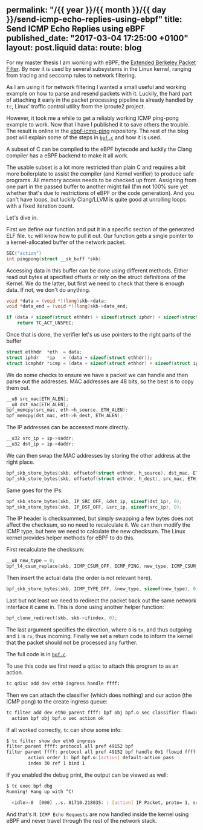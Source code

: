 permalink: "/{{ year }}/{{ month }}/{{ day }}/send-icmp-echo-replies-using-ebpf"
title: Send ICMP Echo Replies using eBPF
published_date: "2017-03-04 17:25:00 +0100"
layout: post.liquid
data:
  route: blog
---
For my master thesis I am working with eBPF, the [Extended Berkeley Packet Filter](https://www.kernel.org/doc/Documentation/networking/filter.txt).
By now it is used by several subsystems in the Linux kernel,
ranging from tracing and seccomp rules to network filtering.

As I am using it for network filtering I wanted a small useful and working example on how to parse
and resend packets with it.
Luckily, the hard part of attaching it early in the packet processing pipeline is already handled by `tc`,
Linux' traffic control utility from the iproute2 project.

However, it took me a while to get a reliably working ICMP ping-pong example to work.
Now that I have I published it to save others the trouble.  
The result is online in the [ebpf-icmp-ping][git] repository.
The rest of the blog post will explain some of the steps in [`bpf.c`](https://github.com/badboy/ebpf-icmp-ping/blob/cf2c1ff5bc16049e64bf8424984d226ecaa468ea/bpf.c) and how it is used.

A subset of C can be compiled to the eBPF bytecode
and luckily the Clang compiler has a eBPF backend to make it all work.

The usable subset is a lot more restricted than plain C and requires a bit more boilerplate
to assist the compiler (and Kernel verifier) to produce safe programs.
All memory access needs to be checked up front.
Assigning from one part in the passed buffer to another might fail
(I'm not 100% sure yet whether that's due to restrictions of eBPF or the code generation).
And you can't have loops, but luckily Clang/LLVM is quite good at unrolling loops with a fixed iteration count.

Let's dive in.

First we define our function and put it in a specific section of the generated ELF file.
`tc` will know how to pull it out.
Our function gets a single pointer to a kernel-allocated buffer of the network packet.

~~~c
SEC("action")
int pingpong(struct __sk_buff *skb)
~~~

Accessing data in this buffer can be done using different methods.
Either read out bytes at specified offsets or rely on the struct definitions of the Kernel.
We do the latter, but first we need to check that there is enough data.
If not, we don't do anything.

~~~c
void *data = (void *)(long)skb->data;
void *data_end = (void *)(long)skb->data_end;

if (data + sizeof(struct ethhdr) + sizeof(struct iphdr) + sizeof(struct icmphdr) > data_end)
    return TC_ACT_UNSPEC;
~~~

Once that is done, the verifier let's us use pointers to the right parts of the buffer

~~~c
struct ethhdr  *eth  = data;
struct iphdr   *ip   = (data + sizeof(struct ethhdr));
struct icmphdr *icmp = (data + sizeof(struct ethhdr) + sizeof(struct iphdr));
~~~

We do some checks to ensure we have a packet we can handle and then parse out the addresses.
MAC addresses are 48 bits, so the best is to copy them out.

~~~c
__u8 src_mac[ETH_ALEN];
__u8 dst_mac[ETH_ALEN];
bpf_memcpy(src_mac, eth->h_source, ETH_ALEN);
bpf_memcpy(dst_mac, eth->h_dest, ETH_ALEN);
~~~

The IP addresses can be accessed more directly.

~~~c
__u32 src_ip = ip->saddr;
__u32 dst_ip = ip->daddr;
~~~

We can then swap the MAC addresses by storing the other address at the right place.

~~~c
bpf_skb_store_bytes(skb, offsetof(struct ethhdr, h_source), dst_mac, ETH_ALEN, 0);
bpf_skb_store_bytes(skb, offsetof(struct ethhdr, h_dest), src_mac, ETH_ALEN, 0);
~~~

Same goes for the IPs:

~~~c
bpf_skb_store_bytes(skb, IP_SRC_OFF, &dst_ip, sizeof(dst_ip), 0);
bpf_skb_store_bytes(skb, IP_DST_OFF, &src_ip, sizeof(src_ip), 0);
~~~

The IP header is checksummed, but simply swapping a few bytes does not affect the checksum,
so no need to recalculate it.
We can then modify the ICMP type, but here we need to calculate the new checksum.
The Linux kernel provides helper methods for eBPF to do this.

First recalculate the checksum:

~~~c
__u8 new_type = 0;
bpf_l4_csum_replace(skb, ICMP_CSUM_OFF, ICMP_PING, new_type, ICMP_CSUM_SIZE);
~~~

Then insert the actual data (the order is not relevant here).

~~~c
bpf_skb_store_bytes(skb, ICMP_TYPE_OFF, &new_type, sizeof(new_type), 0);
~~~

Last but not least we need to redirect the packet back out the same network interface it came in.
This is done using another helper function:

~~~c
bpf_clone_redirect(skb, skb->ifindex, 0);
~~~

The last argument specifies the direction, where `0` is `tx`, and thus outgoing and `1` is `rx`, thus incoming.
Finally we set a return code to inform the kernel that the packet should not be processed any further.

The full code is in [`bpf.c`](https://github.com/badboy/ebpf-icmp-ping/blob/cf2c1ff5bc16049e64bf8424984d226ecaa468ea/bpf.c).

To use this code we first need a `qdisc` to attach this program to as an action.

~~~bash
tc qdisc add dev eth0 ingress handle ffff:
~~~

Then we can attach the classifier (which does nothing) and our action (the ICMP pong) to the create ingress queue:

~~~bash
tc filter add dev eth0 parent ffff: bpf obj bpf.o sec classifier flowid ffff:1 \
  action bpf obj bpf.o sec action ok
~~~

If all worked correctly, `tc` can show some info:

~~~bash
$ tc filter show dev eth0 ingress
filter parent ffff: protocol all pref 49152 bpf
filter parent ffff: protocol all pref 49152 bpf handle 0x1 flowid ffff:1 bpf.o:[classifier]
        action order 1: bpf bpf.o:[action] default-action pass
        index 30 ref 1 bind 1
~~~

If you enabled the debug print, the output can be viewed as well:

~~~bash
$ tc exec bpf dbg
Running! Hang up with ^C!

  <idle>-0  [000] ..s. 81710.218035: : [action] IP Packet, proto= 1, src= 20490432, dst= 1714989248
~~~

And that's it.
`ICMP Echo Requests` are now handled inside the kernel using eBPF and never travel through the rest of the network stack.

[git]: https://github.com/badboy/ebpf-icmp-ping
